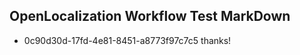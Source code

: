 ## OpenLocalization Workflow Test MarkDown
* 0c90d30d-17fd-4e81-8451-a8773f97c7c5 thanks!

<!--HONumber=Jul16_HO4-->


